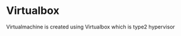 # Virtualbox
Virtualmachine is created using Virtualbox which is type2 hypervisor
<a href="https://github.com/shanmathiArumugam/Virtualbox/files/12158761/21ITR104.Virtualization.assignment.1.pdf"></a>
